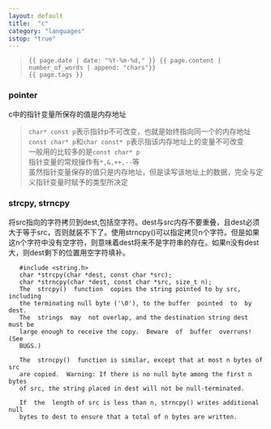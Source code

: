 ```yaml
---
layout: default
title:  "c"
category: "languages"
istop: "true"
---
```

>     {{ page.date | date: "%Y-%m-%d," }} {{ page.content | number_of_words | append: "chars"}}
>     {{ page.tags }}

### pointer

c中的指针变量所保存的值是内存地址
> `char* const p`表示指针p不可改变，也就是始终指向同一个的内存地址<br>
> `const char* p`和`char const* p`表示指该内存地址上的变量不可改变<br>
> 一般用的比较多的是`const char* p`<br>
> 指针变量的常规操作有`*,&,++,--`等<br>
> 虽然指针变量保存的值只是内存地址，但是读写该地址上的数据，完全与定义指针变量时赋予的类型所决定<br>
 
### strcpy, strncpy  
将src指向的字符拷贝到dest,包括空字符。dest与src内存不要重叠，且dest必须大于等于src，否则就装不下了。使用strncpy()可以指定拷贝n个字符。但是如果这n个字符中没有空字符，则意味着dest将来不是字符串的存在。如果n没有dest大，则dest剩下的位置用空字符填补。

       #include <string.h>
       char *strcpy(char *dest, const char *src);
       char *strncpy(char *dest, const char *src, size_t n);
       The  strcpy()  function  copies the string pointed to by src, including
       the terminating null byte ('\0'), to the buffer  pointed  to  by  dest.
       The  strings  may  not overlap, and the destination string dest must be
       large enough to receive the copy.  Beware  of  buffer  overruns!   (See
       BUGS.)

       The  strncpy()  function is similar, except that at most n bytes of src
       are copied.  Warning: If there is no null byte among the first n  bytes
       of src, the string placed in dest will not be null-terminated.

       If  the  length of src is less than n, strncpy() writes additional null
       bytes to dest to ensure that a total of n bytes are written.
